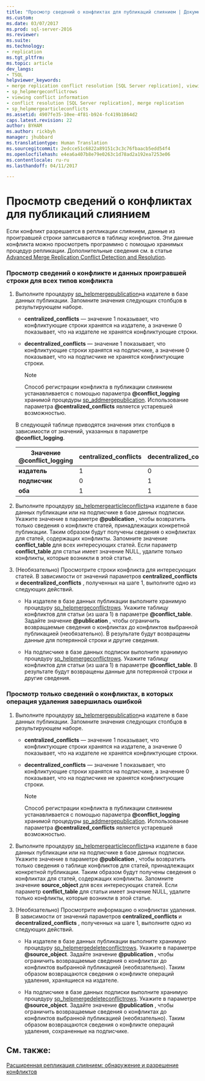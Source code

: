 ```yaml
---
title: "Просмотр сведений о конфликтах для публикаций слиянием | Документация Майкрософт"
ms.custom: 
ms.date: 03/07/2017
ms.prod: sql-server-2016
ms.reviewer: 
ms.suite: 
ms.technology:
- replication
ms.tgt_pltfrm: 
ms.topic: article
dev_langs:
- TSQL
helpviewer_keywords:
- merge replication conflict resolution [SQL Server replication], viewing conflicts
- sp_helpmergeconflictrows
- viewing conflict information
- conflict resolution [SQL Server replication], merge replication
- sp_helpmergearticleconflicts
ms.assetid: 4907fe35-10ee-4f81-b924-fc419b1864d2
caps.latest.revision: 22
author: BYHAM
ms.author: rickbyh
manager: jhubbard
ms.translationtype: Human Translation
ms.sourcegitcommit: 2edcce51c6822a89151c3c3c76fbaacb5edd54f4
ms.openlocfilehash: e4ea6a407b8e79e0263c1d78ad2a192ea7253e06
ms.contentlocale: ru-ru
ms.lasthandoff: 04/11/2017

---
```

# <a name="view-conflict-information-for-merge-publications"></a>Просмотр сведений о конфликтах для публикаций слиянием
  Если конфликт разрешается в репликации слиянием, данные из проигравшей строки записываются в таблицу конфликтов. Эти данные конфликта можно просмотреть программно с помощью хранимых процедур репликации. Дополнительные сведения см. в статье [Advanced Merge Replication Conflict Detection and Resolution](../../relational-databases/replication/merge/advanced-merge-replication-conflict-detection-and-resolution.md).  
  
### <a name="to-view-conflict-information-and-losing-row-data-for-all-types-of-conflicts"></a>Просмотр сведений о конфликте и данных проигравшей строки для всех типов конфликта  
  
1.  Выполните процедуру [sp_helpmergepublication](../../relational-databases/system-stored-procedures/sp-helpmergepublication-transact-sql.md)на издателе в базе данных публикации. Запомните значения следующих столбцов в результирующем наборе.  
  
    -   **centralized_conflicts** — значение 1 показывает, что конфликтующие строки хранятся на издателе, а значение 0 показывает, что на издателе не хранятся конфликтующие строки.  
  
    -   **decentralized_conflicts** — значение 1 показывает, что конфликтующие строки хранятся на подписчике, а значение 0 показывает, что на подписчике не хранятся конфликтующие строки.  
  
        > [!NOTE]  
        >  Способ регистрации конфликта в публикации слиянием устанавливается с помощью параметра **@conflict_logging** хранимой процедуры [sp_addmergepublication](../../relational-databases/system-stored-procedures/sp-addmergepublication-transact-sql.md). Использование параметра **@centralized_conflicts** является устаревшей возможностью.  
  
     В следующей таблице приводятся значения этих столбцов в зависимости от значений, указанных в параметре **@conflict_logging**.  
  
    |Значение @conflict_logging|centralized_conflicts|decentralized_conflicts|  
    |------------------------------|----------------------------|------------------------------|  
    |**издатель**|1|0|  
    |**подписчик**|0|1|  
    |**оба**|1|1|  
  
2.  Выполните процедуру [sp_helpmergearticleconflicts](../../relational-databases/system-stored-procedures/sp-helpmergearticleconflicts-transact-sql.md)на издателе в базе данных публикации или на подписчике в базе данных подписки. Укажите значение в параметре **@publication** , чтобы возвратить только сведения о конфликте статей, принадлежащих конкретной публикации. Таким образом будут получены сведения о конфликтах для статей, содержащих конфликты. Запомните значение **conflict_table** для всех интересующих статей. Если параметр **conflict_table** для статьи имеет значение NULL, удалите только конфликты, которые возникли в этой статье.  
  
3.  (Необязательно) Просмотрите строки конфликта для интересующих статей. В зависимости от значений параметров **centralized_conflicts** и **decentralized_conflicts** , полученных на шаге 1, выполните одно из следующих действий.  
  
    -   На издателе в базе данных публикации выполните хранимую процедуру [sp_helpmergeconflictrows](../../relational-databases/system-stored-procedures/sp-helpmergeconflictrows-transact-sql.md). Укажите таблицу конфликтов для статьи (из шага 1) в параметре **@conflict_table**. Задайте значение **@publication** , чтобы ограничить возвращаемые сведения о конфликтах до конфликтов выбранной публикацией (необязательно). В результате будут возвращены данные для потерянной строки и другие сведения.  
  
    -   На подписчике в базе данных подписки выполните хранимую процедуру [sp_helpmergeconflictrows](../../relational-databases/system-stored-procedures/sp-helpmergeconflictrows-transact-sql.md). Укажите таблицу конфликтов для статьи (из шага 1) в параметре **@conflict_table**. В результате будут возвращены данные для потерянной строки и другие сведения.  
  
### <a name="to-view-information-only-on-conflicts-where-the-delete-failed"></a>Просмотр только сведений о конфликтах, в которых операция удаления завершилась ошибкой  
  
1.  Выполните процедуру [sp_helpmergepublication](../../relational-databases/system-stored-procedures/sp-helpmergepublication-transact-sql.md)на издателе в базе данных публикации. Запомните значения следующих столбцов в результирующем наборе.  
  
    -   **centralized_conflicts** — значение 1 показывает, что конфликтующие строки хранятся на издателе, а значение 0 показывает, что на издателе не хранятся конфликтующие строки.  
  
    -   **decentralized_conflicts** — значение 1 показывает, что конфликтующие строки хранятся на подписчике, а значение 0 показывает, что на подписчике не хранятся конфликтующие строки.  
  
        > [!NOTE]  
        >  Способ регистрации конфликта в публикации слиянием устанавливается с помощью параметра **@conflict_logging** хранимой процедуры [sp_addmergepublication](../../relational-databases/system-stored-procedures/sp-addmergepublication-transact-sql.md). Использование параметра **@centralized_conflicts** является устаревшей возможностью.  
  
2.  Выполните процедуру [sp_helpmergearticleconflicts](../../relational-databases/system-stored-procedures/sp-helpmergearticleconflicts-transact-sql.md)на издателе в базе данных публикации или на подписчике в базе данных подписки. Укажите значение в параметре **@publication** , чтобы возвратить только сведения о таблице конфликтов для статей, принадлежащих конкретной публикации. Таким образом будут получены сведения о конфликтах для статей, содержащих конфликты. Запомните значение **source_object** для всех интересующих статей. Если параметр **conflict_table** для статьи имеет значение NULL, удалите только конфликты, которые возникли в этой статье.  
  
3.  (Необязательно) Просмотрите информацию о конфликтах удаления. В зависимости от значений параметров **centralized_conflicts** и **decentralized_conflicts** , полученных на шаге 1, выполните одно из следующих действий.  
  
    -   На издателе в базе данных публикации выполните хранимую процедуру [sp_helpmergedeleteconflictrows](../../relational-databases/system-stored-procedures/sp-helpmergedeleteconflictrows-transact-sql.md). Укажите в параметре **@source_object**. Задайте значение **@publication** , чтобы ограничить возвращаемые сведения о конфликтах до конфликтов выбранной публикацией (необязательно). Таким образом возвращаются сведения о конфликте операций удаления, хранящиеся на издателе.  
  
    -   На подписчике в базе данных подписки выполните хранимую процедуру [sp_helpmergedeleteconflictrows](../../relational-databases/system-stored-procedures/sp-helpmergedeleteconflictrows-transact-sql.md). Укажите в параметре **@source_object**. Задайте значение **@publication** , чтобы ограничить возвращаемые сведения о конфликтах до конфликтов выбранной публикацией (необязательно). Таким образом возвращаются сведения о конфликте операций удаления, сохраненные на подписчике.  
  
## <a name="see-also"></a>См. также:  
 [Расширенная репликация слиянием: обнаружение и разрешение конфликтов](../../relational-databases/replication/merge/advanced-merge-replication-conflict-detection-and-resolution.md)  
  
  
